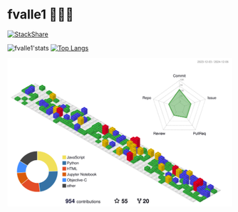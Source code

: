 # fvalle1 🧑🏼‍💻

[![StackShare](http://img.shields.io/badge/tech-stack-0690fa.svg?style=flat)](https://stackshare.io/fvalle1/my-stack)


![fvalle1'stats](https://github-readme-stats.vercel.app/api?username=fvalle1&theme=dark&show_icons=true&count_private=true&hide=contribs)
[![Top Langs](https://github-readme-stats.vercel.app/api/top-langs/?username=fvalle1&langs_count=20&theme=dark&hide=jupyter%20notebook,Mathematica,html,css,tex,objective-c%2B%2B&layout=compact)](https://github.com/anuraghazra/github-readme-stats)

![Lego stat](https://raw.githubusercontent.com/fvalle1/fvalle1/refs/heads/main/profile-3d-contrib/profile-gitblock.svg)

<!--
**fvalle1/fvalle1** is a ✨ _special_ ✨ repository because its `README.md` (this file) appears on your GitHub profile.

Here are some ideas to get you started:

- 🔭 I’m currently working on ...
- 🌱 I’m currently learning ...
- 👯 I’m looking to collaborate on ...
- 🤔 I’m looking for help with ...
- 💬 Ask me about ...
- 📫 How to reach me: ...
- 😄 Pronouns: ...
- ⚡ Fun fact: ...
-->
